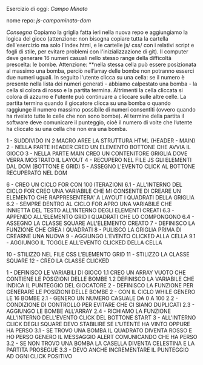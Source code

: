 Esercizio di oggi: *Campo Minato*


nome repo: *js-campominato-dom*


*Consegna*
Copiamo la griglia fatta ieri nella nuova repo e aggiungiamo la logica del gioco (attenzione: non bisogna copiare tutta la cartella dell'esercizio ma solo l'index.html, e le cartelle js/ css/ con i relativi script e fogli di stile, per evitare problemi con l'inizializzazione di git).
Il computer deve generare 16 numeri casuali nello stesso range della difficoltà prescelta: le bombe. Attenzione: **nella stessa cella può essere posizionata al massimo una bomba, perciò nell’array delle bombe non potranno esserci due numeri uguali.
In seguito l'utente clicca su una cella: se il numero è presente nella lista dei numeri generati - abbiamo calpestato una bomba - la cella si colora di rosso e la partita termina. Altrimenti la cella cliccata si colora di azzurro e l'utente può continuare a cliccare sulle altre celle.
La partita termina quando il giocatore clicca su una bomba o quando raggiunge il numero massimo possibile di numeri consentiti (ovvero quando ha rivelato tutte le celle che non sono bombe).
Al termine della partita il software deve comunicare il punteggio, cioè il numero di volte che l’utente ha cliccato su una cella che non era una bomba.


<!-- PSEUDO CODICE -->

1 - SUDDIVIDO IN 2 MACRO AREE LA STRUTTURA HTML (HEADER - MAIN)
2 - NELLA PARTE HEADER CREO UN ELEMENTO BOTTONE CHE AVVIA IL GIOCO
3 - NELLA PARTE MAIN CREO UN CONTENITORE GRIGLIA DOVE VERRA MOSTRATO IL LAYOUT
4 - RECUPERO NEL FILE JS GLI ELEMENTI DAL DOM (BOTTONE E GRID)
5 - ASSEGNO L'EVENTO CLICK AL BOTTONE RECUPERATO NEL DOM

6 - CREO UN CICLO FOR CON 100 ITERAZIONI 
6.1 - ALL'INTERNO DEL CICLO FOR CREO UNA VARIABILE CHE MI CONSENTE DI CREARE UN ELEMENTO CHE RAPPRESENTERA' A LAYOUT I QUADRATI DELLA GRIGLIA
6.2 - SEMPRE DENTRO AL CICLO FOR APRO UNA VARIABILE CHE INNIETTA DEL TESTO ALL'INTERNO DEGLI ELEMENTI CREATI
6.3 - APPENDO ALL'ELEMENTO GRID I QUADRATI CHE LO COMPONGONO
6.4 - ASSEGNO LA CLASSE SQUARE ALL'ELEMENTO CREATO
7 - DEFINISCO LA FUNZIONE CHE CREA I QUADRATI
8 - PULISCO LA GRIGLIA PRIMA DI CREARNE UNA NUOVA
9 - AGGIUNGO L'EVENTO CLICKED ALLA CELLA
9.1 - AGGIUNGO IL TOGGLE ALL'EVENTO CLICKED DELLA CELLA
<!-- A QUESTO PUNTO NEL LAYOUT VERRANNO RAPPRESENTATI SOLAMENTE UNA SEQUENZA DI NUMERI DA 1 FINO A 100 -->

10 - STILIZZO NEL FILE CSS L'ELEMENTO GRID
11 - STILIZZO LA CLASSE SQUARE
12 - CREO LA CLASSE CLICKED


<!-- PSEUDO CODICE CAMPO MINATO -->

1 - DEFINISCO LE VARIABILI DI GIOCO
1.1 CREO UN ARRAY VUOTO CHE CONTIENE LE POSIZIONI DELLE BOMBE
1.2 DEFINISCO LA VARIABILE CHE INDICA IL PUNTEGGIO DEL GIOCATORE
2 - DEFINISCO LA FUNZIONE PER GENERARE LE POSIZIONI DELLE BOMBE
2 - CON IL CICLO WHILE GENERO LE 16 BOMBE
2.1 - GENERO UN NUMERO CASUALE DA 0 A 100 
2.2 -  CONDIZIONE DI CONTROLLO PER EVITARE CHE CI SIANO DUPLICATI
2.3 - AGGIUNGO LE BOMBE ALL'ARRAY
2.4 - RICHIAMO LA FUNZIONE ALL'INTERNO DELL'EVENTO CLICK DEL BOTTONE START
3 - ALL'INTERNO CLICK DEGLI SQUARE DEVO STABILIRE SE L'UTENTE HA VINTO OPPURE HA PERSO
3.1 - SE TROVO UNA BOMBA IL QUADRATO DIVENTA ROSSO E HO PERSO GENERO IL MESSAGGIO ALERT COMUNICANDO CHE HA PERSO
3.2 - SE NON TROVO UNA BOMBA LA CASELLA DIVENTA CELESTINA E LA PARTITA PROSEGUE
3.3 - DEVO ANCHE INCREMENTARE IL PUNTEGGIO AD OGNI CLICK POSITIVO


